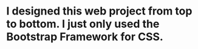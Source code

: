 # I designed this web project from top to bottom. I just only used the Bootstrap Framework for CSS.
